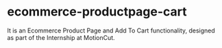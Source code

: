 # ecommerce-productpage-cart
It is an Ecommerce Product Page and Add To Cart functionality, designed as part of the Internship at MotionCut.

